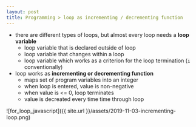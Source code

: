 ```yaml
---
layout: post
title: Programming > loop as incrementing / decrementing function
---
```

* there are different types of loops, but almost every  loop needs a **loop variable**
    * loop variable that is declared outside of loop
    * loop variable that changes within a loop
    * loop variable which works as a criterion for the loop termination (`i` conventionally)
* loop works as **incrementing or decrementing function**
    * maps set of program variables into an integer
    * when loop is entered, value is non-negative
    * when value is <= 0, loop terminates
    * value is decreated every time time through loop

![for_loop_javascript]({{ site.url }}/assets/2019-11-03-incrementing-loop.png)
